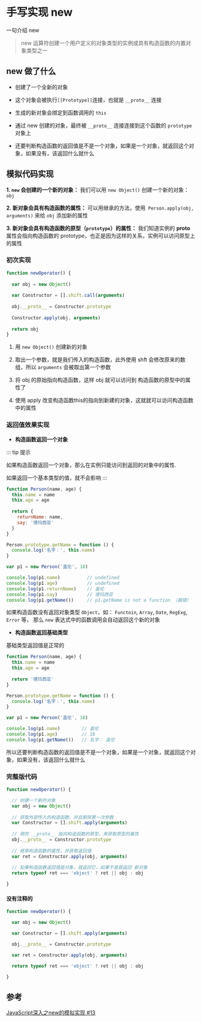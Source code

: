 # 手写实现 new

一句介绍 new
> new 运算符创建一个用户定义的对象类型的实例或具有构造函数的内置对象类型之一


## new 做了什么

- 创建了一个全新的对象

- 这个对象会被执行`[[Prototype]]`连接，也就是 `__proto__` 连接

- 生成的新对象会绑定到函数调用的 `this`

- 通过 new 创建的对象，最终被 `__proto__` 连接连接到这个函数的 `prototype` 对象上

- 还要判断构造函数的返回值是不是一个对象，如果是一个对象，就返回这个对象，如果没有，该返回什么就什么


## 模拟代码实现

**1. `new` 会创建的一个新的对象：**
我们可以用 `new Object()` 创建一个新的对象：`obj`

**2. 新对象会具有构造函数的属性：**
可以用继承的方法，使用` Person.apply(obj, arguments)` 来给 `obj` 添加新的属性

**3. 新对象会具有构造函数的原型（`prototype`）的属性：**
我们知道实例的 __proto__ 属性会指向构造函数的 prototype，也正是因为这样的关系，实例可以访问原型上的属性

### 初次实现

```javascript
function newOperator() {
  
  var obj = new Object()
  
  var Constructor = [].shift.call(arguments)
  
  obj.__proto__ = Constructor.prototype
  
  Constructor.apply(obj, arguments)
  
  return obj
}
```

1. 用 `new Object()` 创建新的对象

2. 取出一个参数，就是我们传入的构造函数，此外使用 shft 会修改原来的数组，所以 `arguments` 会被取出第一个参数

3. 将 obj 的原始指向构造函数，这样 obj 就可以访问到 构造函数的原型中的属性了

4. 使用 apply 改变构造函数this的指向到新建的对象，这就就可以访问构造函数中的属性


### 返回值效果实现

- **构造函数返回一个对象**

::: tip 提示

如果构造函数返回一个对象，那么在实例只能访问到返回的对象中的属性.

如果返回一个基本类型的值，就不会影响
:::

```javascript
function Person(name, age) {
  this.name = name
  this.age = age
  
  return {
    returnName: name,
    say: '德玛西亚'
  }
}

Person.prototype.getName = function () {
  console.log('名字：', this.name)
}

var p1 = new Person('盖伦', 18)

console.log(p1.name)          // undefined
console.log(p1.age)           // undefined
console.log(p1.returnName)    // 盖伦
console.log(p1.say)           // 德玛西亚
console.log(p1.getName())     // p1.getName is not a function （报错）

```
如果构造函数没有返回对象类型 `Object`，如： `Functoin`, `Array`, `Date`, `RegExg`, `Error` 等，
那么 `new` 表达式中的函数调用会自动返回这个新的对象

- **构造函数返回基础类型**

基础类型返回值是正常的
```javascript
function Person(name, age) {
  this.name = name
  this.age = age
  
  return '德玛西亚'
}

Person.prototype.getName = function () {
  console.log('名字：', this.name)
}

var p1 = new Person('盖伦', 18)

console.log(p1.name)        // 盖伦
console.log(p1.age)         // 18
console.log(p1.getName())   // 名字： 盖伦

```

所以还要判断构造函数的返回值是不是一个对象，如果是一个对象，就返回这个对象，如果没有，该返回什么就什么

### 完整版代码

```javascript
function newOperator() {

  // 创建一个新的对象
  var obj = new Object()
  
  // 获取外部传入的构造函数，并且删除第一次参数
  var Constructor = [].shift.apply(arguments)
  
  // 用的 __proto__ 指向构造函数的原型，来获取原型的属性
  obj.__proto__ = Constructor.prototype
  
  // 继承构造函数的属性，并获取返回值
  var ret = Constructor.apply(obj, arguments)
  
  // 如果构造函数返回值是对象，就返回它，如果不是就返回 新对象
  return typeof ret === 'object' ? ret || obj : obj

}
```

#### 没有注释的


```javascript
function newOperator() {

  var obj = new Object()

  var Constructor = [].shift.apply(arguments)

  obj.__proto__ = Constructor.prototype

  var ret = Constructor.apply(obj, arguments)

  return typeof ret === 'object' ? ret || obj : obj

}
```

## 参考

[JavaScript深入之new的模拟实现 #13](https://github.com/mqyqingfeng/Blog/issues/13)

